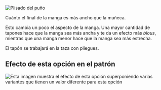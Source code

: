 ![Plisado del puño](cuffdrape.svg)

Cuánto el final de la manga es más ancho que la muñeca.

<Note>

Esto cambia un poco el aspecto de la manga.
Una mayor cantidad de tapones hace que la manga sea más ancha y te da un efecto más _blous_, mientras que una manga menor hace que la manga sea más estrecha.

El tapón se trabajará en la taza con pliegues.

</Note>

## Efecto de esta opción en el patrón

![Esta imagen muestra el efecto de esta opción superponiendo varias variantes que tienen un valor diferente para esta opción](simon_cuffdrape_sample.svg "Efecto de esta opción en el patrón")
